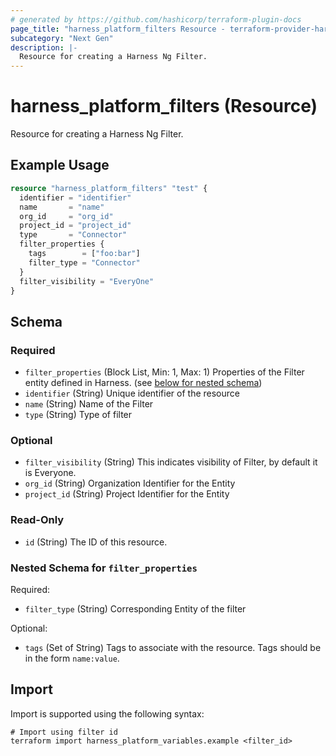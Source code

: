 ```yaml
---
# generated by https://github.com/hashicorp/terraform-plugin-docs
page_title: "harness_platform_filters Resource - terraform-provider-harness"
subcategory: "Next Gen"
description: |-
  Resource for creating a Harness Ng Filter.
---
```


# harness_platform_filters (Resource)

Resource for creating a Harness Ng Filter.

## Example Usage

```terraform
resource "harness_platform_filters" "test" {
  identifier = "identifier"
  name       = "name"
  org_id     = "org_id"
  project_id = "project_id"
  type       = "Connector"
  filter_properties {
    tags        = ["foo:bar"]
    filter_type = "Connector"
  }
  filter_visibility = "EveryOne"
}
```

<!-- schema generated by tfplugindocs -->
## Schema

### Required

- `filter_properties` (Block List, Min: 1, Max: 1) Properties of the Filter entity defined in Harness. (see [below for nested schema](#nestedblock--filter_properties))
- `identifier` (String) Unique identifier of the resource
- `name` (String) Name of the Filter
- `type` (String) Type of filter

### Optional

- `filter_visibility` (String) This indicates visibility of Filter, by default it is Everyone.
- `org_id` (String) Organization Identifier for the Entity
- `project_id` (String) Project Identifier for the Entity

### Read-Only

- `id` (String) The ID of this resource.

<a id="nestedblock--filter_properties"></a>
### Nested Schema for `filter_properties`

Required:

- `filter_type` (String) Corresponding Entity of the filter

Optional:

- `tags` (Set of String) Tags to associate with the resource. Tags should be in the form `name:value`.

## Import

Import is supported using the following syntax:

```shell
# Import using filter id
terraform import harness_platform_variables.example <filter_id>
```
